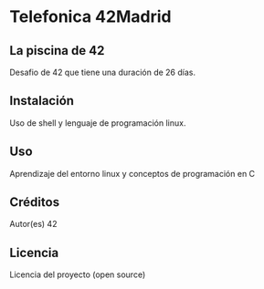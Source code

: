 # Telefonica 42Madrid 

## La piscina de 42
Desafio de 42 que tiene una duración de 26 días. 
## Instalación 
Uso de shell y lenguaje de programación linux. 
## Uso 
Aprendizaje del entorno linux y conceptos de programación en C
## Créditos 
Autor(es) 42
## Licencia 
Licencia del proyecto (open source)




